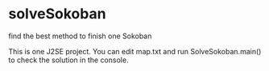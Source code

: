 solveSokoban
============

find the best method to finish one Sokoban


This is one J2SE project. You can edit map.txt and run SolveSokoban.main() to check the solution in the console.
